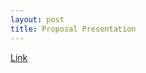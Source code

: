 ```yaml
---
layout: post
title: Proposal Presentation
---
```


[Link](https://subtitlevision.github.io/presentations/Capstone_Proposal.pdf)